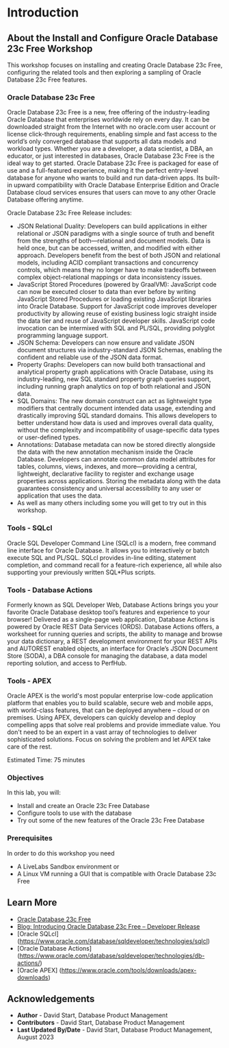 # Introduction

## About the Install and Configure Oracle Database 23c Free Workshop

This workshop focuses on installing and creating Oracle Database 23c Free, configuring the related tools and then exploring a sampling of Oracle Database 23c Free features.

### **Oracle Database 23c Free**

Oracle Database 23c Free is a new, free offering of the industry-leading Oracle Database that enterprises worldwide rely on every day. It can be downloaded straight from the Internet with no oracle.com user account or license click-through requirements, enabling simple and fast access to the world’s only converged database that supports all data models and workload types. Whether you are a developer, a data scientist, a DBA, an educator, or just interested in databases, Oracle Database 23c Free is the ideal way to get started. Oracle Database 23c Free is packaged for ease of use and a full-featured experience, making it the perfect entry-level database for anyone who wants to build and run data-driven apps. Its built-in upward compatibility with Oracle Database Enterprise Edition and Oracle Database cloud services ensures that users can move to any other Oracle Database offering anytime.

Oracle Database 23c Free Release includes:

- JSON Relational Duality: Developers can build applications in either relational or JSON paradigms with a single source of truth and benefit from the strengths of both—relational and document models. Data is held once, but can be accessed, written, and modified with either approach. Developers benefit from the best of both JSON and relational models, including ACID compliant transactions and concurrency controls, which means they no longer have to make tradeoffs between complex object-relational mappings or data inconsistency issues.
- JavaScript Stored Procedures (powered by GraalVM): JavaScript code can now be executed closer to data than ever before by writing JavaScript Stored Procedures or loading existing JavaScript libraries into Oracle Database. Support for JavaScript code improves developer productivity by allowing reuse of existing business logic straight inside the data tier and reuse of JavaScript developer skills. JavaScript code invocation can be intermixed with SQL and PL/SQL, providing polyglot programming language support.
- JSON Schema: Developers can now ensure and validate JSON document structures via industry-standard JSON Schemas, enabling the confident and reliable use of the JSON data format.
- Property Graphs: Developers can now build both transactional and analytical property graph applications with Oracle Database, using its industry-leading, new SQL standard property graph queries support, including running graph analytics on top of both relational and JSON data.
- SQL Domains: The new domain construct can act as lightweight type modifiers that centrally document intended data usage, extending and drastically improving SQL standard domains. This allows developers to better understand how data is used and improves overall data quality, without the complexity and incompatibility of usage-specific data types or user-defined types.
- Annotations: Database metadata can now be stored directly alongside the data with the new annotation mechanism inside the Oracle Database. Developers can annotate common data model attributes for tables, columns, views, indexes, and more—providing a central, lightweight, declarative facility to register and exchange usage properties across applications. Storing the metadata along with the data guarantees consistency and universal accessibility to any user or application that uses the data.
- As well as many others including some you will get to try out in this workshop.

### **Tools - SQLcl**

Oracle SQL Developer Command Line (SQLcl) is a modern, free command line interface for Oracle Database. It allows you to interactively or batch execute SQL and PL/SQL. SQLcl provides in-line editing, statement completion, and command recall for a feature-rich experience, all while also supporting your previously written SQL*Plus scripts.

### **Tools - Database Actions**
Formerly known as SQL Developer Web, Database Actions brings you your favorite Oracle Database desktop tool’s features and experience to your browser! Delivered as a single-page web application, Database Actions is powered by Oracle REST Data Services (ORDS). Database Actions offers, a worksheet for running queries and scripts, the ability to manage and browse your data dictionary, a REST development environment for your REST APIs and AUTOREST enabled objects, an interface for Oracle’s JSON Document Store (SODA), a DBA console for managing the database, a data model reporting solution, and access to PerfHub.

### **Tools - APEX**
Oracle APEX is the world's most popular enterprise low-code application platform that enables you to build scalable, secure web and mobile apps, with world-class features, that can be deployed anywhere – cloud or on premises. Using APEX, developers can quickly develop and deploy compelling apps that solve real problems and provide immediate value. You don't need to be an expert in a vast array of technologies to deliver sophisticated solutions. Focus on solving the problem and let APEX take care of the rest.

Estimated Time: 75 minutes

### Objectives

In this lab, you will:
* Install and create an Oracle 23c Free Database
* Configure tools to use with the database
* Try out some of the new features of the Oracle 23c Free Database

### Prerequisites

In order to do this workshop you need
* A LiveLabs Sandbox environment
or
* A Linux VM running a GUI that is compatible with Oracle Database 23c Free

## Learn More

* [Oracle Database 23c Free](https://www.oracle.com/database/free/)
* [Blog: Introducing Oracle Database 23c Free – Developer Release](https://blogs.oracle.com/database/post/oracle-database-23c-free)
* [Oracle SQLcl] (https://www.oracle.com/database/sqldeveloper/technologies/sqlcl)
* [Oracle Database Actions] (https://www.oracle.com/database/sqldeveloper/technologies/db-actions/)
* [Oracle APEX] (https://www.oracle.com/tools/downloads/apex-downloads)


## Acknowledgements
* **Author** - David Start, Database Product Management
* **Contributors** - David Start, Database Product Management
* **Last Updated By/Date** - David Start, Database Product Management, August 2023
